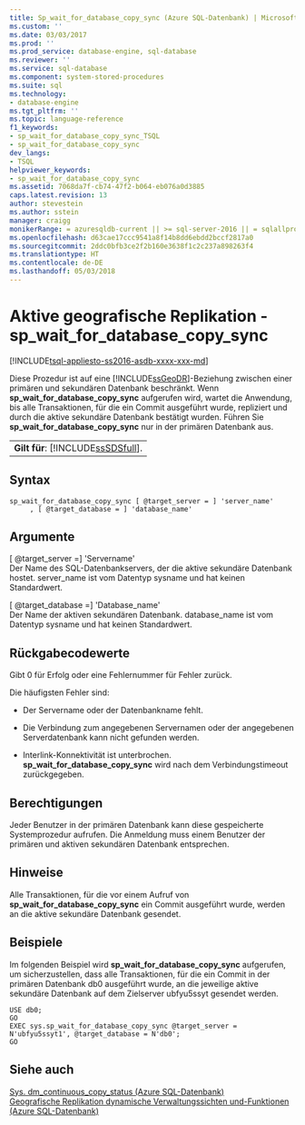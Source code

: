 ```yaml
---
title: Sp_wait_for_database_copy_sync (Azure SQL-Datenbank) | Microsoft Docs
ms.custom: ''
ms.date: 03/03/2017
ms.prod: ''
ms.prod_service: database-engine, sql-database
ms.reviewer: ''
ms.service: sql-database
ms.component: system-stored-procedures
ms.suite: sql
ms.technology:
- database-engine
ms.tgt_pltfrm: ''
ms.topic: language-reference
f1_keywords:
- sp_wait_for_database_copy_sync_TSQL
- sp_wait_for_database_copy_sync
dev_langs:
- TSQL
helpviewer_keywords:
- sp_wait_for_database_copy_sync
ms.assetid: 7068da7f-cb74-47f2-b064-eb076a0d3885
caps.latest.revision: 13
author: stevestein
ms.author: sstein
manager: craigg
monikerRange: = azuresqldb-current || >= sql-server-2016 || = sqlallproducts-allversions
ms.openlocfilehash: d63cae17ccc9541a8f14b8dd6ebdd2bccf2817a0
ms.sourcegitcommit: 2ddc0bfb3ce2f2b160e3638f1c2c237a898263f4
ms.translationtype: HT
ms.contentlocale: de-DE
ms.lasthandoff: 05/03/2018
---
```

# <a name="active-geo-replication---spwaitfordatabasecopysync"></a>Aktive geografische Replikation - sp_wait_for_database_copy_sync
[!INCLUDE[tsql-appliesto-ss2016-asdb-xxxx-xxx-md](../../includes/tsql-appliesto-ss2016-asdb-xxxx-xxx-md.md)]

  Diese Prozedur ist auf eine [!INCLUDE[ssGeoDR](../../includes/ssgeodr-md.md)]-Beziehung zwischen einer primären und sekundären Datenbank beschränkt. Wenn **sp_wait_for_database_copy_sync** aufgerufen wird, wartet die Anwendung, bis alle Transaktionen, für die ein Commit ausgeführt wurde, repliziert und durch die aktive sekundäre Datenbank bestätigt wurden. Führen Sie **sp_wait_for_database_copy_sync** nur in der primären Datenbank aus.  
  
||  
|-|  
|**Gilt für**: [!INCLUDE[ssSDSfull](../../includes/sssdsfull-md.md)].|  
  
## <a name="syntax"></a>Syntax  
  
```  
sp_wait_for_database_copy_sync [ @target_server = ] 'server_name'   
     , [ @target_database = ] 'database_name'  
```  
  
## <a name="arguments"></a>Argumente  
 [ @target_server =] 'Servername'  
 Der Name des SQL-Datenbankservers, der die aktive sekundäre Datenbank hostet. server_name ist vom Datentyp sysname und hat keinen Standardwert.  
  
 [ @target_database =] 'Database_name'  
 Der Name der aktiven sekundären Datenbank. database_name ist vom Datentyp sysname und hat keinen Standardwert.  
  
## <a name="return-code-values"></a>Rückgabecodewerte  
 Gibt 0 für Erfolg oder eine Fehlernummer für Fehler zurück.  
  
 Die häufigsten Fehler sind:  
  
-   Der Servername oder der Datenbankname fehlt.  
  
-   Die Verbindung zum angegebenen Servernamen oder der angegebenen Serverdatenbank kann nicht gefunden werden.  
  
-   Interlink-Konnektivität ist unterbrochen. **sp_wait_for_database_copy_sync** wird nach dem Verbindungstimeout zurückgegeben.  
  
## <a name="permissions"></a>Berechtigungen  
 Jeder Benutzer in der primären Datenbank kann diese gespeicherte Systemprozedur aufrufen. Die Anmeldung muss einem Benutzer der primären und aktiven sekundären Datenbank entsprechen.  
  
## <a name="remarks"></a>Hinweise  
 Alle Transaktionen, für die vor einem Aufruf von **sp_wait_for_database_copy_sync** ein Commit ausgeführt wurde, werden an die aktive sekundäre Datenbank gesendet.  
  
## <a name="examples"></a>Beispiele  
 Im folgenden Beispiel wird **sp_wait_for_database_copy_sync** aufgerufen, um sicherzustellen, dass alle Transaktionen, für die ein Commit in der primären Datenbank db0 ausgeführt wurde, an die jeweilige aktive sekundäre Datenbank auf dem Zielserver ubfyu5ssyt gesendet werden.  
  
```  
USE db0;  
GO  
EXEC sys.sp_wait_for_database_copy_sync @target_server = N'ubfyu5ssyt1', @target_database = N'db0';  
GO  
```  
  
## <a name="see-also"></a>Siehe auch  
 [Sys. dm_continuous_copy_status &#40;Azure SQL-Datenbank&#41;](../../relational-databases/system-dynamic-management-views/sys-dm-continuous-copy-status-azure-sql-database.md)   
 [Geografische Replikation dynamische Verwaltungssichten und-Funktionen &#40;Azure SQL-Datenbank&#41;](../../relational-databases/system-dynamic-management-views/geo-replication-dynamic-management-views-and-functions-azure-sql-database.md)  
  
  
